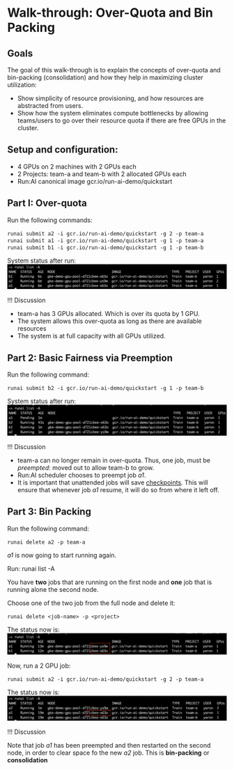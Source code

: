 # Walk-through: Over-Quota and Bin Packing

## Goals

The goal of this walk-through is to explain the concepts of over-quota and bin-packing (consolidation) and how they help in maximizing cluster utilization: 

* Show simplicity of resource provisioning, and how resources are abstracted from users.
* Show how the system eliminates compute bottlenecks by allowing teams/users to go over their resource quota if there are free GPUs in the cluster.

## Setup and configuration:

* 4 GPUs on 2 machines with 2 GPUs each
* 2 Projects: team-a and team-b with 2 allocated GPUs each
* Run:AI canonical image gcr.io/run-ai-demo/quickstart

## Part I: Over-quota

Run the following commands:

    runai submit a2 -i gcr.io/run-ai-demo/quickstart -g 2 -p team-a
    runai submit a1 -i gcr.io/run-ai-demo/quickstart -g 1 -p team-a
    runai submit b1 -i gcr.io/run-ai-demo/quickstart -g 1 -p team-b

System status after run:
![overquota1](img/overquota1.png)


!!! Discussion
* team-a has 3 GPUs allocated. Which is over its quota by 1 GPU. 
* The system allows this over-quota as long as there are available resources
* The system is at full capacity with all GPUs utilized. 

## Part 2: Basic Fairness via Preemption

Run the following command:

    runai submit b2 -i gcr.io/run-ai-demo/quickstart -g 1 -p team-b

System status after run:
![overquota2](img/overquota2.png)

!!! Discussion

* team-a can no longer remain in over-quota. Thus, one job, must be _preempted_: moved out to allow team-b to grow.
* Run:AI scheduler chooses to preempt job _a1_.
* It is important that unattended jobs will save [checkpoints](../Image-Creation-Best-Practices/Saving-Deep-Learning-Checkpoints.md). This will ensure that whenever job _a1_ resume, it will do so from where it left off.

## Part 3: Bin Packing

Run the following command:

    runai delete a2 -p team-a

_a1_ is now going to start running again.

Run: 
    runai list -A

You have __two__ jobs that are running on the first node and __one__ job that is running alone the second node. 

Choose one of the two job from the full node and delete it:

    runai delete <job-name> -p <project>

The status now is:
![overquota3](img/overquota3.png)

Now, run a 2 GPU job:

    runai submit a2 -i gcr.io/run-ai-demo/quickstart -g 2 -p team-a

The status now is:
![overquota4](img/overquota4.png)

!!! Discussion

Note that job _a1_ has been preempted and then restarted on the second node, in order to clear space fo the new _a2_ job. This is __bin-packing__ or __consolidation__





